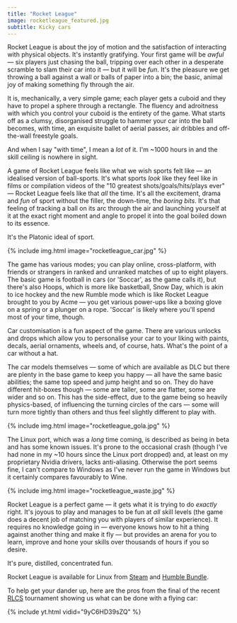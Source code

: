 ```yaml
---
title: "Rocket League"
image: rocketleague_featured.jpg
subtitle: Kicky cars
---
```


Rocket League is about the joy of motion and the satisfaction of interacting with physical objects. It's instantly gratifying. Your first game will be *awful* — six players just chasing the ball, tripping over each other in a desperate scramble to slam their car into it — but it will be *fun*. It's the pleasure we get throwing a ball against a wall or balls of paper into a bin; the basic, animal joy of making something fly through the air.

<!--more-->

It is, mechanically, a very simple game; each player gets a cuboid and they have to propel a sphere through a rectangle. The fluency and adroitness with which you control your cuboid is the entirety of the game. What starts off as a clumsy, disorganised struggle to hammer your car into the ball becomes, with time, an exquisite ballet of aerial passes, air dribbles and off-the-wall freestyle goals.

And when I say "with time", I mean a *lot* of it. I'm ~1000 hours in and the skill ceiling is nowhere in sight.

A game of Rocket League feels like what we wish sports felt like — an idealised version of ball-sports. It's what sports *look* like they feel like in films or compilation videos of the "10 greatest shots/goals/hits/plays ever" — Rocket League feels like that *all* the time. It's all the excitement, drama and *fun* of sport without the filler, the down-time, the *boring bits*. It's that feeling of tracking a ball on its arc through the air and launching yourself at it at the exact right moment and angle to propel it into the goal boiled down to its essence.

It's the Platonic ideal of sport.

{% include img.html image="rocketleague_car.jpg" %}

The game has various modes; you can play online, cross-platform, with friends or strangers in ranked and unranked matches of up to eight players. The basic game is football in cars (or 'Soccar', as the game calls it), but there's also Hoops, which is more like basketball, Snow Day, which is akin to ice hockey and the new Rumble mode which is like Rocket League brought to you by Acme — you get various power-ups like a boxing glove on a spring or a plunger on a rope. 'Soccar' is likely where you'll spend most of your time, though.

Car customisation is a fun aspect of the game. There are various unlocks and drops which allow you to personalise your car to your liking with paints, decals, aerial ornaments, wheels and, of course, hats. What's the point of a car without a hat.

The car models themselves — some of which are available as DLC but there are plenty in the base game to keep you happy — all have the same basic abilities; the same top speed and jump height and so on. They do have different hit-boxes though — some are taller, some are flatter, some are wider and so on. This has the side-effect, due to the game being so heavily physics-based, of influencing the turning circles of the cars — some will turn more tightly than others and thus feel slightly different to play with.

{% include img.html image="rocketleague_gola.jpg" %}

The Linux port, which was a *long* time coming, is described as being in beta and has some known issues. It's prone to the occasional crash (though I've had none in my ~10 hours since the Linux port dropped) and, at least on my proprietary Nvidia drivers, lacks anti-aliasing. Otherwise the port seems fine, I can't compare to Windows as I've never run the game in Windows but it certainly compares favourably to Wine.

{% include img.html image="rocketleague_waste.jpg" %}

Rocket League is a perfect game — it gets what it is trying to do *exactly* right. It's joyous to play and manages to be fun at *all* skill levels (the game does a decent job of matching you with players of similar experience). It requires no knowledge going in — everyone knows how to hit a thing against another thing and make it fly — but provides an arena for you to learn, improve and hone your skills over thousands of hours if you so desire.

It's pure, distilled, concentrated fun. 

Rocket League is available for Linux from [Steam](http://store.steampowered.com/app/252950/) and [Humble Bundle](https://www.humblebundle.com/store/rocket-league).

To help get your dander up, here are the pros from the final of the recent [RLCS](https://www.rocketleagueesports.com/) tournament showing us what can be done with a flying car:

{% include yt.html vidid="9yC6HD39sZQ" %}

